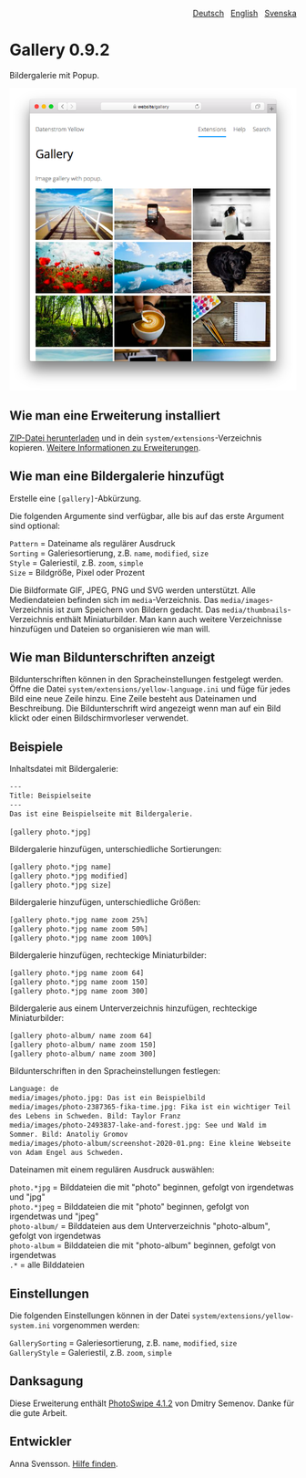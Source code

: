 <p align="right"><a href="README-de.md">Deutsch</a> &nbsp; <a href="README.md">English</a> &nbsp; <a href="README-sv.md">Svenska</a></p>

# Gallery 0.9.2

Bildergalerie mit Popup.

<p align="center"><img src="SCREENSHOT.png" alt="Bildschirmfoto"></p>

## Wie man eine Erweiterung installiert

[ZIP-Datei herunterladen](https://github.com/annaesvensson/yellow-gallery/archive/refs/heads/main.zip) und in dein `system/extensions`-Verzeichnis kopieren. [Weitere Informationen zu Erweiterungen](https://github.com/annaesvensson/yellow-update/tree/main/README-de.md).

## Wie man eine Bildergalerie hinzufügt

Erstelle eine `[gallery]`-Abkürzung.

Die folgenden Argumente sind verfügbar, alle bis auf das erste Argument sind optional:

`Pattern` = Dateiname als regulärer Ausdruck  
`Sorting` = Galeriesortierung, z.B. `name`, `modified`, `size`  
`Style` = Galeriestil, z.B. `zoom`, `simple`  
`Size` = Bildgröße, Pixel oder Prozent  

Die Bildformate GIF, JPEG, PNG und SVG werden unterstützt. Alle Mediendateien befinden sich im `media`-Verzeichnis. Das `media/images`-Verzeichnis ist zum Speichern von Bildern gedacht. Das `media/thumbnails`-Verzeichnis enthält Miniaturbilder. Man kann auch weitere Verzeichnisse hinzufügen und Dateien so organisieren wie man will.

## Wie man Bildunterschriften anzeigt

Bildunterschriften können in den Spracheinstellungen festgelegt werden. Öffne die Datei `system/extensions/yellow-language.ini` und füge für jedes Bild eine neue Zeile hinzu. Eine Zeile besteht aus Dateinamen und Beschreibung. Die Bildunterschrift wird angezeigt wenn man auf ein Bild klickt oder einen Bildschirmvorleser verwendet.

## Beispiele

Inhaltsdatei mit Bildergalerie:

    ---
    Title: Beispielseite
    ---
    Das ist eine Beispielseite mit Bildergalerie.

    [gallery photo.*jpg]

Bildergalerie hinzufügen, unterschiedliche Sortierungen:

    [gallery photo.*jpg name]
    [gallery photo.*jpg modified]
    [gallery photo.*jpg size]

Bildergalerie hinzufügen, unterschiedliche Größen:

    [gallery photo.*jpg name zoom 25%]
    [gallery photo.*jpg name zoom 50%]
    [gallery photo.*jpg name zoom 100%]

Bildergalerie hinzufügen, rechteckige Miniaturbilder:

    [gallery photo.*jpg name zoom 64]
    [gallery photo.*jpg name zoom 150]
    [gallery photo.*jpg name zoom 300]

Bildergalerie aus einem Unterverzeichnis hinzufügen, rechteckige Miniaturbilder:

    [gallery photo-album/ name zoom 64]
    [gallery photo-album/ name zoom 150]
    [gallery photo-album/ name zoom 300]

Bildunterschriften in den Spracheinstellungen festlegen:

    Language: de
    media/images/photo.jpg: Das ist ein Beispielbild
    media/images/photo-2387365-fika-time.jpg: Fika ist ein wichtiger Teil des Lebens in Schweden. Bild: Taylor Franz
    media/images/photo-2493837-lake-and-forest.jpg: See und Wald im Sommer. Bild: Anatoliy Gromov
    media/images/photo-album/screenshot-2020-01.png: Eine kleine Webseite von Adam Engel aus Schweden.

Dateinamen mit einem regulären Ausdruck auswählen:

`photo.*jpg` = Bilddateien die mit "photo" beginnen, gefolgt von irgendetwas und "jpg"  
`photo.*jpeg` = Bilddateien die mit "photo" beginnen, gefolgt von irgendetwas und "jpeg"  
`photo-album/` = Bilddateien aus dem Unterverzeichnis "photo-album", gefolgt von irgendetwas  
`photo-album` = Bilddateien die mit "photo-album" beginnen, gefolgt von irgendetwas  
`.*` = alle Bilddateien  

## Einstellungen

Die folgenden Einstellungen können in der Datei `system/extensions/yellow-system.ini` vorgenommen werden:

`GallerySorting` = Galeriesortierung, z.B. `name`, `modified`, `size`  
`GalleryStyle` = Galeriestil, z.B. `zoom`, `simple`  

## Danksagung

Diese Erweiterung enthält [PhotoSwipe 4.1.2](https://github.com/dimsemenov/photoswipe) von Dmitry Semenov. Danke für die gute Arbeit.

## Entwickler

Anna Svensson. [Hilfe finden](https://datenstrom.se/de/yellow/help/).
